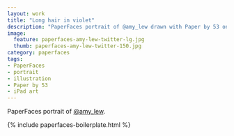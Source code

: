 ```yaml
---
layout: work
title: "Long hair in violet"
description: "PaperFaces portrait of @amy_lew drawn with Paper by 53 on an iPad."
image: 
  feature: paperfaces-amy-lew-twitter-lg.jpg
  thumb: paperfaces-amy-lew-twitter-150.jpg
category: paperfaces
tags: 
- PaperFaces
- portrait
- illustration
- Paper by 53
- iPad art
---
```


PaperFaces portrait of [@amy_lew](http://twitter.com/amy_lew).

{% include paperfaces-boilerplate.html %}